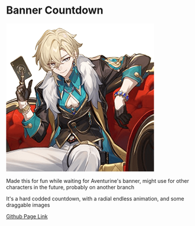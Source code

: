 # Banner Countdown
![Aventurine](src\assets\img\aven.png)

Made this for fun while waiting for Aventurine's banner, might use for other characters in the future, probably on another branch

It's a hard codded countdown, with a radial endless animation, and some draggable images

[Github Page Link](https://nathlia.github.io/banner-countdown/)
